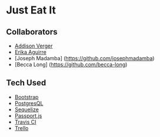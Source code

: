 # Just Eat It

## Collaborators
* [Addison Verger](https://github.com/addisonverger)
* [Erika Aguirre](https://github.com/zenerika)
* [Joseph Madamba] (https://github.com/josephmadamba)
* [Becca Long] (https://github.com/becca-long)

## Tech Used
* [Bootstrap](https://getbootstrap.com/)
* [PostgresQL](https://www.postgresql.org/)
* [Sequelize](http://docs.sequelizejs.com/)
* [Passport.js](http://www.passportjs.org/)
* [Travis CI](https://travis-ci.org/)
* [Trello](https://trello.com/b/adAfzpO1/ace)
